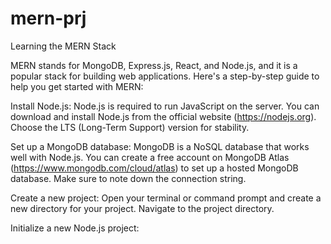# mern-prj
Learning the MERN Stack

MERN stands for MongoDB, Express.js, React, and Node.js, and it is a popular stack for building web applications. Here's a step-by-step guide to help you get started with MERN:

Install Node.js: Node.js is required to run JavaScript on the server. You can download and install Node.js from the official website (https://nodejs.org). Choose the LTS (Long-Term Support) version for stability.

Set up a MongoDB database: MongoDB is a NoSQL database that works well with Node.js. You can create a free account on MongoDB Atlas (https://www.mongodb.com/cloud/atlas) to set up a hosted MongoDB database. Make sure to note down the connection string.

Create a new project: Open your terminal or command prompt and create a new directory for your project. Navigate to the project directory.

Initialize a new Node.js project:

